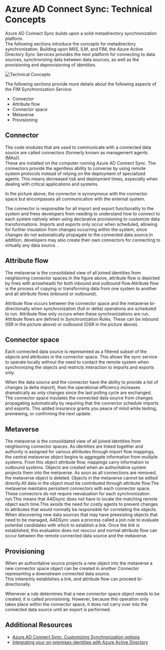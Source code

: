 <properties
	pageTitle="Azure AD Connect Sync: Technical Concepts | Windows Azure"
	description="Explains the technical concepts of Azure AD Connect Sync."
	services="active-directory"
	documentationCenter=""
	authors="markusvi"
	manager="stevenpo"
	editor=""/>

<tags
	ms.service="active-directory"
	ms.date="10/13/2015"
	wacn.date=""/>


# Azure AD Connect Sync: Technical Concepts

Azure AD Connect Sync builds upon a solid metadirectory synchronization platform.<br>
The following sections introduce the concepts for metadirectory synchronization.
Building upon MIIS, ILM, and FIM, the Azure Active Directory Sync Services provides the next platform for connecting to data sources, synchronizing data between data sources, as well as the provisioning and deprovisioning of identities.

![Technical Concepts][1]



The following sections provide more details about the following aspects of the FIM Synchronization Service:

- Connector
- Attribute flow
- Connector space
- Metaverse
- Provisioning






## Connector

The code modules that are used to communicate with a connected data source are called connectors (formerly known as  management agents (MAs)).<br>
These are installed on the computer running Azure AD Connect Sync.
The connectors provide the agentless ability to converse by using remote system protocols instead of relying on the deployment of specialized agents. This means decreased risk and deployment times, especially when dealing with critical applications and systems.

In the picture above, the connector is synonymous with the connector space but encompasses all communication with the external system.

The connector is responsible for all import and export functionality to the system and frees developers from needing to understand how to connect to each system natively when using declarative provisioning to customize data transformations.
Imports and exports only occur when scheduled, allowing for further insulation from changes occurring within the system, since changes do not automatically propagate to the connected data source.In addition, developers may also create their own connectors for connecting to virtually any data source. .





## Attribute flow

The metaverse is the consolidated view of all joined identities from neighboring connector spaces.In the figure above, attribute flow is depicted by lines with arrowheads for both inbound and outbound flow.Attribute flow is the process of copying or transforming data from one system to another and all attribute flows (inbound or outbound).

Attribute flow occurs between the connector space and the metaverse bi-directionally when synchronization (full or delta) operations are scheduled to run.
Attribute flow only occurs when these synchronizations are run. Attribute flows are defined in Synchronization Rules. These can be inbound (ISR in the picture above) or outbound (OSR in the picture above).


## Connector space

Each connected data source is represented as a filtered subset of the objects and attributes in the connector space.
This allows the sync service to operate locally without the need to contact the remote system when synchronizing the objects and restricts interaction to imports and exports only.

When the data source and the connector have the ability to provide a list of changes (a delta import), then the operational efficiency increases dramatically as only changes since the last polling cycle are exchanged. The connector space insulates the connected data source from changes propagating automatically by requiring that the connector schedule imports and exports.
This added insurance grants you peace of mind while testing, previewing, or confirming the next update.





## Metaverse

The metaverse is the consolidated view of all joined identities from neighboring connector spaces.
As identities are linked together and authority is assigned for various attributes through import flow mappings, the central metaverse object begins to aggregate information from multiple systems.
From this object attribute flow, mappings carry information to outbound systems.
Objects are created when an authoritative system projects them into the metaverse.
As soon as all connections are removed, the metaverse object is deleted.
Objects in the metaverse cannot be edited directly.All data in the object must be contributed through attribute flow.The metaverse maintains persistent connectors with each connector space.
These connectors do not require reevaluation for each synchronization run.This means that AADsync does not have to locate the matching remote object each time.This avoids the need for costly agents to prevent changes to attributes that would normally be responsible for correlating the objects.
When discovering new data sources that may have preexisting objects that need to be managed, AADSync uses a process called a join rule to evaluate potential candidates with which to establish a link.
Once the link is established, this evaluation does not reoccur and normal attribute flow can occur between the remote connected data source and the metaverse.





## Provisioning

When an authoritative source projects a new object into the metaverse a new connector space object can be created in another Connector representing a downstream connected data source. <br>
This inherently establishes a link, and attribute flow can proceed bi-directionally.

Whenever a rule determines that a new connector space object needs to be created, it is called provisioning. However, because this operation only takes place within the connector space, it does not carry over into the connected data source until an export is performed.



## Additional Resources

* [Azure AD Connect Sync: Customizing Synchronization options](/documentation/articles/active-directory-aadconnectsync-whatis)
* [Integrating your on-premises identities with Azure Active Directory](/documentation/articles/active-directory-aadconnect)

<!--Image references-->
[1]: ./media/active-directory-aadsync-technical-concepts/ic750598.png
